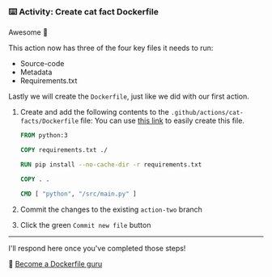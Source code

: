### :keyboard: Activity: Create cat fact Dockerfile

Awesome 🎉

This action now has three of the four key files it needs to run:

- Source-code
- Metadata
- Requirements.txt

Lastly we will create the `Dockerfile`, just like we did with our first action.

1. Create and add the following contents to the `.github/actions/cat-facts/Dockerfile` file:
   You can use [this link]({{quicklink}}) to easily create this file.

   ```dockerfile
   FROM python:3

   COPY requirements.txt ./

   RUN pip install --no-cache-dir -r requirements.txt

   COPY . .

   CMD [ "python", "/src/main.py" ]
   ```

2. Commit the changes to the existing `action-two` branch
3. Click the green `Commit new file` button

---

I'll respond here once you've completed those steps!

📖 [Become a Dockerfile guru](https://docs.docker.com/engine/reference/builder/)
